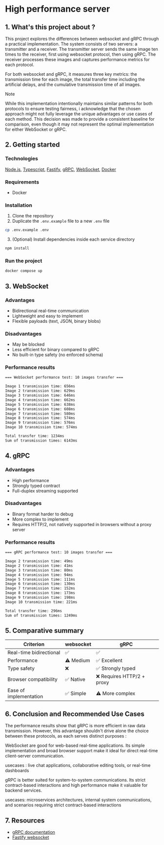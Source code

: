 # High performance server

## 1. What's this project about ?

This project explores the differences between websocket and gRPC through a practical implementation. The system consists of two servers: a transmitter and a receiver. The transmitter server sends the same image ten times to the receiver, first using websocket protocol, then using gRPC. The receiver processes these images and captures performance metrics for each protocol.

For both websocket and gRPC, it measures three key metrics: the transmission time for each image, the total transfer time including the artificial delays, and the cumulative transmission time of all images.


> [!NOTE]
> While this implementation intentionally maintains similar patterns for both protocols to ensure testing fairness, i acknowledge that the chosen approach might not fully leverage the unique advantages or use cases of each method. This decision was made to provide a consistent baseline for comparison, even though it may not represent the optimal implementation for either WebSocket or gRPC.

## 2. Getting started
### Technologies
[Node.js](https://nodejs.org/),
[Typescript](https://www.typescriptlang.org/),
[Fastify](https://www.fastify.io/),
[gRPC](https://grpc.io/),
[WebSocket](https://developer.mozilla.org/en-US/docs/Web/API/WebSockets_API),
[Docker](https://www.docker.com/)

### Requirements
- Docker

### Installation
1. Clone the repository
2. Duplicate the `.env.example` file to a new `.env` file
```bash
cp .env.example .env
```
3. (Optional) Install dependencies inside each service directory
```bash
npm install
```
### Run the project
```bash
docker compose up
```

## 3. WebSocket
### Advantages
- Bidirectional real-time communication  
- Lightweight and easy to implement  
- Flexible payloads (text, JSON, binary blobs)
### Disadvantages
- May be blocked  
- Less efficient for binary compared to gRPC  
- No built-in type safety (no enforced schema)
### Performance results
```bash
=== WebSocket performance test: 10 images transfer ===

Image 1 transmission time: 656ms
Image 2 transmission time: 629ms
Image 3 transmission time: 646ms
Image 4 transmission time: 662ms
Image 5 transmission time: 638ms
Image 6 transmission time: 608ms
Image 7 transmission time: 580ms
Image 8 transmission time: 574ms
Image 9 transmission time: 576ms
Image 10 transmission time: 574ms

Total transfer time: 1234ms
Sum of transmission times: 6143ms
```

## 4. gRPC
### Advantages
- High performance 
- Strongly typed contract 
- Full-duplex streaming supported  
### Disadvantages
- Binary format harder to debug 
- More complex to implement  
- Requires HTTP/2, not natively supported in browsers without a proxy server
### Performance results
```bash
=== gRPC performance test: 10 images transfer ===

Image 2 transmission time: 49ms
Image 2 transmission time: 41ms
Image 3 transmission time: 80ms
Image 4 transmission time: 94ms
Image 5 transmission time: 111ms
Image 6 transmission time: 130ms
Image 7 transmission time: 152ms
Image 8 transmission time: 173ms
Image 9 transmission time: 198ms
Image 10 transmission time: 221ms

Total transfer time: 296ms
Sum of transmission times: 1249ms
```

## 5. Comparative summary

| Criterion               | websocket               | gRPC                          |
|------------------------|-------------------------|-------------------------------|
| Real-time bidirectional| ✅                      | ✅                            |
| Performance            | ⚠️ Medium               | ✅ Excellent        |
| Type safety            | ❌                      | ✅ Strongly typed             |
| Browser compatibility  | ✅ Native                | ❌ Requires HTTP/2 + proxy    |
| Ease of implementation | ✅ Simple                | ⚠️ More complex               |

## 6. Conclusion and Recommended Use Cases

The performance results show that gRPC is more efficient in raw data transmission. However, this advantage shouldn't drive alone the choice between these protocols, as each serves distinct purposes :

WebSocket are good for web-based real-time applications. Its simple implementation and broad browser support make it ideal for direct real-time client-server communication.

usecases : live chat applications, collaborative editing tools, or real-time dashboards

gRPC is better suited for system-to-system communications. Its strict contract-based interactions and high performance make it valuable for backend services.

usecases: microservices architectures, internal system communications, and scenarios requiring strict contract-based interactions

## 7. Resources

- [gRPC documentation](https://grpc.io/docs/languages/node/)
- [Fastify websocket](https://github.com/fastify/fastify-websocket)

